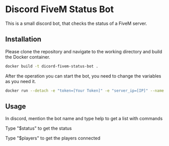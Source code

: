 # Discord FiveM Status Bot

This is a small discord bot, that checks the status of a FiveM server.

## Installation

Please clone the repository and navigate to the working directory and build the Docker container.

```bash
docker build -t dicord-fivem-status-bot .
```

After the operation you can start the bot, you need to change the variables as you need it.

```bash
docker run --detach -e "token=[Your Token]" -e "server_ip=[IP]" --name dicord-bot-fivem-status dicord-fivem-status-bot
```

## Usage

In discord, mention the bot name and type help to get a list with commands

Type "$status" to get the status

Type "$players" to get the players connected
